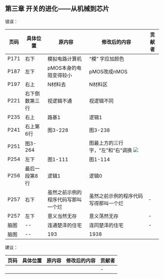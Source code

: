 ## 第三章 开关的进化——从机械到芯片

错误：

| 页码 | 具体位置               | 原内容 | 修改后的内容 | 贡献者 |
| ---- | ---------------------- | ------ | ------------ | ------ |
| P171 | 右下 | 模拟电路计算机 |“模” 字应加颜色 |  |
|P187  | 左下 |pMOS本身的电阻变得较小  | pMOS改成nMOS |  |
| P197 | 右上 |N材料去  | N材料区 |  |
|P221|右下倒数第三行|视逻辑不通|视逻辑不同|
| P235 | 右上 | 路基1 | 逻辑1 |  |
|P241|右上第6行|图3-228|图3-238||
|P251|图3-264||图最上方的三行字，“左”和“右”调换  ![](assets/3-264.png)||
|P254|左下|图1-111|图1-114||
|P256|最后一段第8行|逻辑1|逻辑0||
| P257 | 右下     | 虽然之前示例的程序代码写那叫一个烂 | 虽然之前示例的程序代码写得那叫一个烂 | -      |
| P257 | 左下     | 意义当然无存                       | 意义荡然无存                         | -      |
| 脑图   |-- | 连通楚泽的住宅 | 连同楚泽的住宅 | -      |
|脑图|--|193|1938||

建议：

| 页码 | 具体位置               | 原内容 | 修改后的内容 | 贡献者 |
| ---- | ---------------------- | ------ | ------------ | ------ |
|   |  |  |  | -      |
